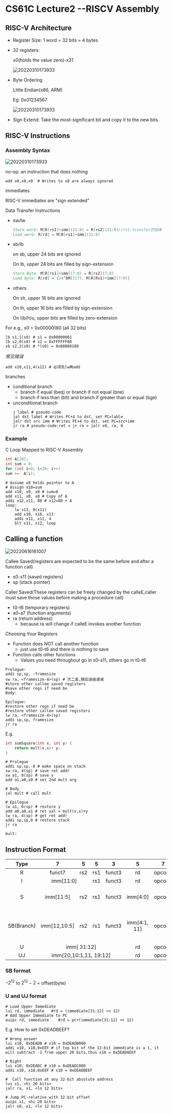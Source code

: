 # CS61C Lecture2 --RISCV Assembly

## RISC-V Architecture
- Register Size: 1 word = 32 bits = 4 bytes

- 32 registers:

    x0(holds the value zero)-x31

    ![20220310173933](https://raw.githubusercontent.com/zxc2012/image/main/20220317214717.png)

- Byte Ordering 

    Little Endian(x86, ARM)

    Eg: 0x01234567

    ![20220310173933](https://raw.githubusercontent.com/zxc2012/image/main/20220316203925.png)

- Sign Extend: Take the most-significant bit and copy it to the new bits

## RISC-V Instructions

### Assembly Syntax

![20220310173933](https://raw.githubusercontent.com/zxc2012/image/main/20220316201927.png)

no-op: an instruction that does nothing

```armasm
add x0,x0,x0  # Writes to x0 are always ignored
```

immediates

RISC-V immediates are "sign extended"

Data Transfer Instructions

- sw/lw

    ```verilog 
    Store word: M[R[rs1]+imm](31:0) = R[rs2](31:0)//rs1:transfer的结果
    Load word: R[rd] = M[R[rs1]+imm](31:0)
    ```
- sb/lb
    
    on sb, upper 24 bits are ignored

    On lb, upper 24 bits are filled by sign-extension

    ```verilog
    Store Byte: M[R[rs1]+imm](7:0) = R[rs2](7:0)
    Load Byte: R[rd] = {24’bM[](7), M[R[Rs1]+imm](7:0)}
    ```
- others

    On sh, upper 16 bits are ignored

    On lh, upper 16 bits are filled by sign-extension

    On l(b/h)u, upper bits are filled by zero-extension

For e.g.,  s0 = 0x00000180 (all 32 bits)

```armasm
lb s1,1(s0) # s1 = 0x00000001
lb s2,0(s0) # s2 = 0xFFFFFF80
sb s2,2(s0) # *(s0) = 0x00800180
```

*常见错误*
```armasm
add x10,x11,4(x12) # 必须先lw再add
```

branches
- conditional branch
    - branch if equal (beq) or branch if not equal (bne)
    - branch if less than (blt) and branch if greater than or equal (bge)
- unconditional branch
    ```armasm
    j label # pseudo-code 
    jal dst label # Writes PC+4 to dst, set PC=lable
    jalr dst src imm # Writes PC+4 to dst, set PC=src+imm
    jr ra # pseudo-code:ret = jr ra = jalr x0, ra, 0
    ```

### Example 

C Loop Mapped to RISC-V Assembly
```c
int A[20];
int sum = 0;
for (int i=0; i<20; i++)
sum +=  A[i];
```

```armasm
# Assume x8 holds pointer to A
# Assign x10=sum
add x10, x0, x0 # sum=0
add x11, x0, x8 # Copy of A
addi x12,x11, 80 # x12=80 + A
loop:
    lw x13, 0(x11)
    add x10, x10, x13
    addi x11, x11, 4
    blt x11, x12, loop
```

## Calling a function

![20220616161007](https://raw.githubusercontent.com/zxc2012/image/main/20220616161007.png)

Callee Saved(registers are	expected to	be the same	before and after a function call)
- s0-s11 (saved registers)
- sp (stack	pointer)

Caller Saved(These registers can be	freely	changed by the calleE,caller must save those values	before making a procedure call)
- t0-t6 (temporary registers)
- a0-a7 (function arguments)
- ra (return address)
    - because ra will change if	calleE invokes another function

Choosing Your Registers
- Function does NOT call another function
    - just use t0-t6 and there is nothing to save
- Function calls other functions
    - Values you need throughout go	in s0-s11, others go	in t0-t6

```armasm
Prologue:
addi sp,sp, -framesize
sw ra, <framesize-4>(sp) # 次二高,随后逐级递减
#store other callee saved registers
#save other regs if need be
Body:

Epilogue:
#restore other regs if need be
#restore other callee saved registers
lw ra, <framesize-4>(sp)
addi sp,sp, framesize
jr ra
```

E.g.
```c
int sumSquare(int x, int y) {
    return mult(x,x)+ y; 
}
```

```armasm
# Prologue
addi sp,sp,-8 # make space on stack
sw ra, 4(sp) # save ret addr
sw a1, 0(sp) # save y
add a1,a0,x0 # set 2nd mult arg

# Body
jal mult # call mult

# Epilogue
lw a1, 0(sp) # restore y
add a0,a0,a1 # ret val = mult(x,x)+y
lw ra, 4(sp) # get ret addr
addi sp,sp,8 # restore stack
jr ra

mult: 
```

## Instruction Format

<table style="text-align:center">
<thead><tr><th>Type</th><th>7</th><th>5</th><th>5</th><th>3</th><th>5</th><th>7</th><th>comments</th></tr></thead><tbody>
 <tr><td>R</td><td>funct7</td><td>rs2</td><td>rs1</td><td>funct3</td><td>rd</td><td>opcode</td><td>add,xor,mul </td></tr>
 <tr><td>I</td><td colspan="2">imm[11:0]</td><td>rs1</td><td>funct3</td><td>rd</td><td>opcode</td><td>lw, jalr, slli</td></tr>
 <tr><td>S</td><td>imm[11:5]</td><td>rs2</td><td>rs1</td><td>funct3</td><td>imm[4:0]</td><td>opcode</td><td>rs1--transfer的结果</td></tr>
 <tr><td>SB(Branch)</td><td>imm[12,10:5]</td><td>rs2</td><td>rs1</td><td>funct3</td><td>imm[4:1, 11]</td><td>opcode</td><td>imm: lowest bit of offset is always zero</td></tr>
 <tr><td>U</td><td colspan="4">imm[ 31:12]</td><td>rd</td><td>opcode</td><td>lui,auipc</td></tr>
 <tr><td>UJ</td><td colspan="4">imm[20,10:1,11, 19:12]</td><td>rd</td><td>opcode</td><td>jal</td></tr>
</tbody></table>

### SB format

$-2^{12}$ to $2^{12}-2$ = offset(byte)

### U and UJ format

```armasm
# Load Upper Immediate
lui rd, immediate   #rd = (immediate[31:12] << 12)
# Add Upper Immediate to PC
auipc rd, immediate    #rd = pc+(immediate[31:12] << 12)
```

E.g. How to set 0xDEADBEEF?

```armasm
# Wrong answer
lui x10, 0xDEADB # x10 = 0xDEADB000
addi x10, x10,0xEEF # if top bit of the 12-bit immediate is a 1, it will subtract -1 from upper 20 bits,thus x10 = 0xDEADAEEF

# Right
lui x10, 0xDEADC # x10 = 0xDEADC000
addi x10, x10,0xEEF # x10 = 0xDEADBEEF

#  Call function at any 32-bit absolute address
lui x1, <hi 20 bits>
jalr ra, x1, <lo 12 bits>

# Jump PC-relative with 32-bit offset
auipc x1, <hi 20 bits>
jalr x0, x1, <lo 12 bits>
```